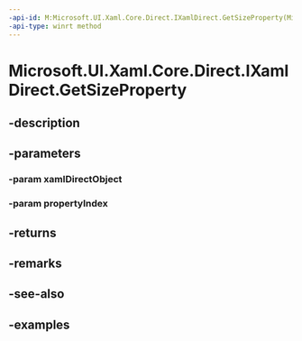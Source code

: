```yaml
---
-api-id: M:Microsoft.UI.Xaml.Core.Direct.IXamlDirect.GetSizeProperty(Microsoft.UI.Xaml.Core.Direct.XamlDirectObject,Microsoft.UI.Xaml.Core.Direct.XamlPropertyIndex)
-api-type: winrt method
---
```


<!-- Method syntax.
public Size IXamlDirect.GetSizeProperty(XamlDirectObject xamlDirectObject, XamlPropertyIndex propertyIndex)
-->

# Microsoft.UI.Xaml.Core.Direct.IXamlDirect.GetSizeProperty

## -description

## -parameters
### -param xamlDirectObject

### -param propertyIndex

## -returns

## -remarks

## -see-also

## -examples

